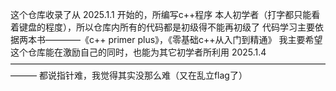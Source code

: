 这个仓库收录了从 2025.1.1 开始的，所编写c++程序
本人初学者（打字都只能看着键盘的程度），所以仓库内所有的代码都是初级得不能再初级了
代码学习主要依据两本书————《c++ primer plus》，《零基础c++从入门到精通》
我主要希望这个仓库能在激励自己的同时，也能为其它初学者所利用
																                2025.1.4
———————————————————————————————————————
都说指针难，我觉得其实没那么难（又在乱立flag了）
